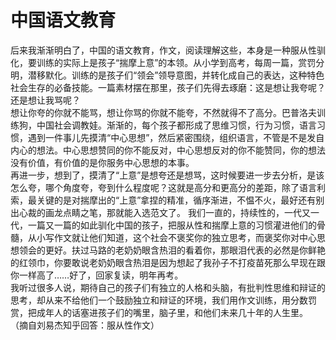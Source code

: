 # 中国语文教育
  后来我渐渐明白了，中国的语文教育，作文，阅读理解这些，本身是一种服从性驯化，要训练的实际上是孩子“揣摩上意”的本领。从小学到高考，每周一篇，赏罚分明，潜移默化。训练的是孩子们“领会”领导意图，并转化成自己的表达，这种特色社会生存的必备技能。一篇素材摆在那里，孩子们先得去琢磨：这是想让我夸呢？还是想让我骂呢？  
  想让你夸的你就不能骂，想让你骂的你就不能夸，不然就得不了高分。巴普洛夫训练狗，中国社会调教娃。渐渐的，每个孩子都形成了思维习惯，行为习惯，语言习惯，遇到一件事儿先摸清“中心思想”，然后紧密围绕，组织语言，不管是不是发自内心的想法。中心思想赞同的你不能反对，中心思想反对的你不能赞同，你的想法没有价值，有价值的是你服务中心思想的本事。  
  再进一步，想到了，摸清了“上意”是想夸还是想骂，这时候要进一步去分析，是该怎么夸，哪个角度夸，夸到什么程度呢？这就是高分和更高分的差距，除了语言利索，最关键的是对揣摩出的“上意”拿捏的精准，循序渐进，不愠不火，最好还有别出心裁的画龙点睛之笔，那就能入选范文了。
  我们一直的，持续性的，一代又一代，一篇又一篇的如此驯化中国的孩子，把服从性和揣摩上意的习惯灌进他们的骨髓，从小写作文就让他们知道，这个社会不褒奖你的独立思考，而褒奖你对中心思想领会的更好。扶过马路的老奶奶眼含热泪的看着你，那眼泪代表的必然是你鲜艳的红领巾，你要敢说老奶奶眼含热泪是因为想起了我孙子不打疫苗死那么早现在跟你一样高了……好了，回家复读，明年再考。   
  我听过很多人说，期待自己的孩子们有独立的人格和头脑，有批判性思维和辩证的思考，却从来不给他们一个鼓励独立和辩证的环境，我们用作文训练，用分数罚赏，把成年人的话塞进孩子们的嘴里，脑子里，和他们未来几十年的人生里。
（摘自刘易杰知乎回答：服从性作文）
